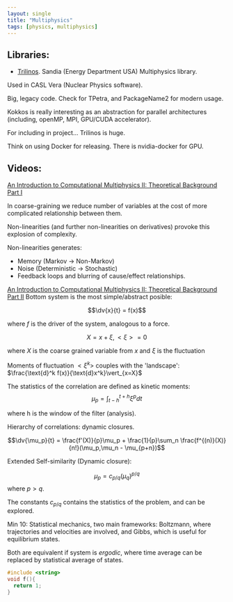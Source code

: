 ```yaml
---
layout: single
title: "Multiphysics"
tags: [physics, multiphysics]
---
```

## Libraries:
* [Trilinos](https://trilinos.org/). Sandia (Energy Department USA) Multiphysics library.

Used in CASL Vera (Nuclear Physics software).

Big, legacy code. Check for TPetra, and PackageName2 for modern usage.

Kokkos is really interesting as an abstraction for parallel architectures (including, openMP, MPI, GPU/CUDA accelerator).

For including in project... Trilinos is huge.

Think on using Docker for releasing. There is nvidia-docker for GPU.

## Videos:
[An Introduction to Computational Multiphysics II: Theoretical Background Part I](https://www.youtube.com/watch?v=wbWlOZ3KWuw)

In coarse-graining we reduce number of variables at the cost of more complicated relationship between them.

Non-linearities (and further non-linearities on derivatives) provoke this explosion of complexity.

Non-linearities generates:

* Memory (Markov -> Non-Markov)
* Noise (Deterministic -> Stochastic)
* Feedback loops and blurring of cause/effect relationships.

[An Introduction to Computational Multiphysics II: Theoretical Background Part II](https://www.youtube.com/watch?v=2SR7F-c6GBY)
Bottom system is the most simple/abstract posible:

$$\dv{x}{t} = f(x)$$

where $f$ is the driver of the system, analogous to a force.

$$ X = x +\xi, <\xi> = 0 $$

where $X$ is the coarse grained variable from $x$ and $\xi$ is the fluctuation

Moments of fluctuation $<\xi^k>$ couples with the 'landscape':
$\frac{\text{d}^k f(x)}{\text{d}x^k}\vert_{x=X}$

The statistics of the correlation are defined as kinetic moments:
$$\mu_p  = \int_{t-h}^{t+h}\xi^p dt$$

where h is the window of the filter (analysis).

Hierarchy of correlations: dynamic closures.

$$\dv{\mu_p}{t} = \frac{f'(X)}{p}\mu_p + \frac{1}{p}\sum_n \frac{f^{(n)}(X)}{n!}(\mu_p,\mu_n - \mu_{p+n})$$

Extended Self-similarity (Dynamic closure):

$$\mu_p = c_{p/q}(\mu_q)^{p/q}$$ where $p>q$.

The constants $c_{p/q}$ contains the statistics of the problem, and can be explored.

Min 10:
Statistical mechanics, two main frameworks: Boltzmann, where trajectories and velocities are involved, and Gibbs, which is useful for equilibrium states.

Both are equivalent if system is *ergodic*, where time average can be replaced by statistical average of states.

```cpp
#include <string>
void f(){
  return 1;
}
```
